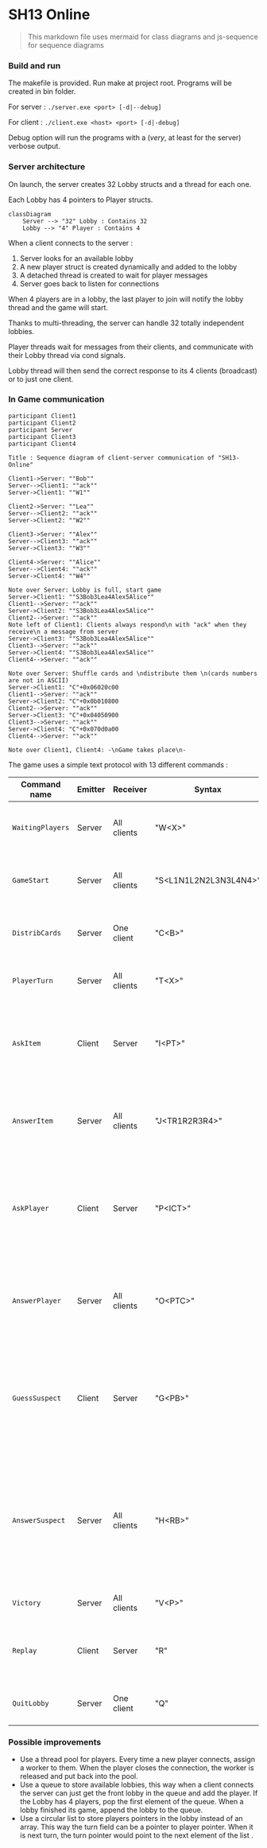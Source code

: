 # SH13 Online

> This markdown file uses mermaid for class diagrams and js-sequence for sequence diagrams

### Build and run

The makefile is provided. Run make at project root. Programs will be created in bin folder.

For server : `./server.exe <port> [-d|--debug]`

For client : `./client.exe <host> <port> [-d|-debug]`

Debug option will run the programs with a (*very*, at least for the server) verbose output.

### Server architecture

On launch, the server creates 32 Lobby structs and a thread for each one.

Each Lobby has 4 pointers to Player structs.

```mermaid
classDiagram
	Server --> "32" Lobby : Contains 32
	Lobby --> "4" Player : Contains 4
```

When a client connects to the server :
1. Server looks for an available lobby
2. A new player struct is created dynamically and added to the lobby
3. A detached thread is created to wait for player messages
4. Server goes back to listen for connections

When 4 players are in a lobby, the last player to join will notify the lobby thread and the game will start.



Thanks to multi-threading, the server can handle 32 totally independent lobbies.

Player threads wait for messages from their clients, and communicate with their Lobby thread via cond signals.

Lobby thread will then send the correct response to its 4 clients (broadcast) or to just one client.




### In Game communication

```sequence
participant Client1
participant Client2
participant Server
participant Client3
participant Client4

Title : Sequence diagram of client-server communication of "SH13-Online"

Client1->Server: ""Bob""
Server-->Client1: ""ack""
Server->Client1: ""W1""

Client2->Server: ""Lea""
Server-->Client2: ""ack""
Server->Client2: ""W2""

Client3->Server: ""Alex""
Server-->Client3: ""ack""
Server->Client3: ""W3""

Client4->Server: ""Alice""
Server-->Client4: ""ack""
Server->Client4: ""W4""

Note over Server: Lobby is full, start game 
Server->Client1: ""S3Bob3Lea4Alex5Alice""
Client1-->Server: ""ack""
Server->Client2: ""S3Bob3Lea4Alex5Alice""
Client2-->Server: ""ack""
Note left of Client1: Clients always respond\n with "ack" when they receive\n a message from server 
Server->Client3: ""S3Bob3Lea4Alex5Alice""
Client3-->Server: ""ack""
Server->Client4: ""S3Bob3Lea4Alex5Alice""
Client4-->Server: ""ack""

Note over Server: Shuffle cards and \ndistribute them \n(cards numbers are not in ASCII)
Server->Client1: "C"+0x06020c00
Client1-->Server: ""ack""
Server->Client2: "C"+0x0b010800
Client2-->Server: ""ack""
Server->Client3: "C"+0x04050900
Client3-->Server: ""ack""
Server->Client4: "C"+0x070d0a00
Client4-->Server: ""ack""

Note over Client1, Client4: -\nGame takes place\n-

```

The game uses a simple text protocol with 13 different commands : 

| Command name | Emitter | Receiver | Syntax | Description |
| ------------ | ------- | ------ | ----------- | ------------ |
|`WaitingPlayers`| Server | All clients | "W\<X>" | X : the number of players waiting in lobby |
|`GameStart`| Server | All clients | "S\<L1N1L2N2L3N3L4N4>" | Ni : name of player i<br />Li : length of player i name |
|`DistribCards`| Server | One client | "C\<B>" | B : 3 bytes containing the index of a player's cards |
|`PlayerTurn`| Server | All clients | "T\<X>" | X : index of the player who will play next |
|`AskItem`| Client | Server | "I\<PT>" | P : index of the player emitting the message<br />T : index of the item they are asking for |
|`AnswerItem`| Server | All clients | "J\<TR1R2R3R4>" | T : index of the item<br />Ri : answer for player i, can be either '0', '*' or '?' |
|`AskPlayer`| Client | Server | "P\<ICT>" | I : index of the player emitting the message<br />C : index of the targeted player<br />T : index of the item |
|`AnswerPlayer`| Server | All clients | "O\<PTC>" | P : index of the player<br />T : index of the item<br />C : number of items T player P has |
|`GuessSuspect`| Client | Server | "G\<PB>" | P : index of the player emitting the message<br />B : a byte containing the index of the character guess (1 to 13) |
| `AnswerSuspect` | Server | All clients | "H\<RB>" | R : '0' when the guess is incorrect, '1' when the guess is correct<br />B : a byte containing the index of the character guess (1 to 13) |
| `Victory` | Server | All clients | "V\<P>" | P : index of the player who won |
| `Replay` | Client | Server | "R" | Tells the server to queue for a new game in the same lobby |
| `QuitLobby` | Server | One client | "Q" | Tells a client to leave the lobby |



### Possible improvements

- Use a thread pool for players. Every time a new player connects, assign a worker to them. When the player closes the connection, the worker is released and put back into the pool.
- Use a queue to store available lobbies, this way when a client connects the server can just get the front lobby in the queue and add the player. If the Lobby has 4 players, pop the first element of the queue. When a lobby finished its game, append the lobby to the queue.
- Use a circular list to store players pointers in the lobby instead of an array. This way the turn field can be a pointer to player pointer. When it is next turn, the turn pointer would point to the next element of the list .